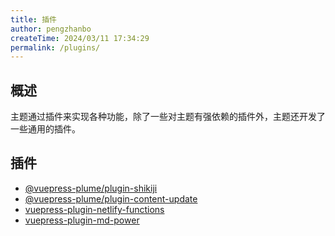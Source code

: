 ```yaml
---
title: 插件
author: pengzhanbo
createTime: 2024/03/11 17:34:29
permalink: /plugins/
---
```


## 概述

主题通过插件来实现各种功能，除了一些对主题有强依赖的插件外，主题还开发了一些通用的插件。

## 插件

- [@vuepress-plume/plugin-shikiji](/plugins/plugin-shikiji/)
- [@vuepress-plume/plugin-content-update](/plugins/plugin-content-update/)
- [vuepress-plugin-netlify-functions](/plugins/plugin-netlify-functions/)
- [vuepress-plugin-md-power](/plugins/plugin-md-power/)

